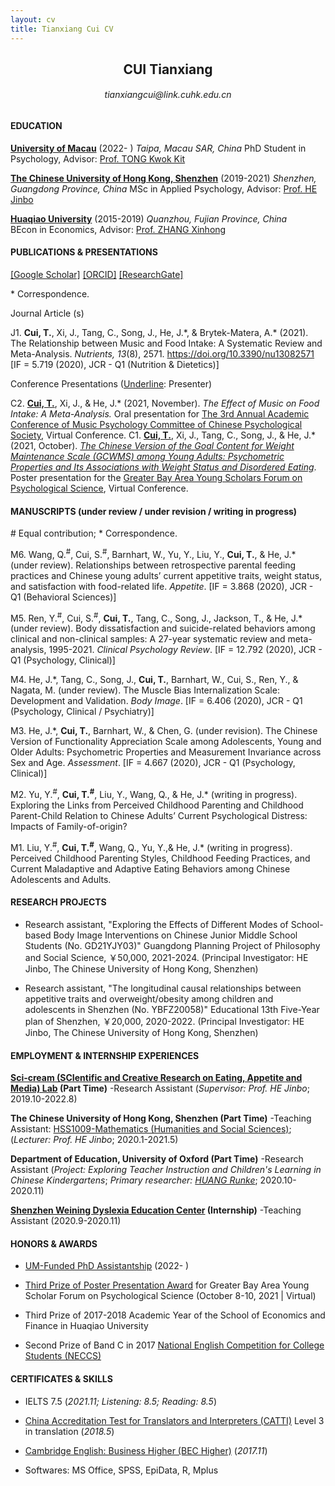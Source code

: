 ```yaml
---
layout: cv
title: Tianxiang Cui CV
---
```

 <center>
     <h2>CUI Tianxiang</h2>
 </center>
 <center>
     <h6>tianxiangcui@link.cuhk.edu.cn</h6>
 </center>

#### EDUCATION
[__University of Macau__](https://www.um.edu.mo/) (2022- )
*Taipa, Macau SAR, China*
PhD Student in Psychology, Advisor: [Prof. TONG Kwok Kit](https://scholar.google.com/citations?user=YuLdIPAAAAAJ&hl=en)

[__The Chinese University of Hong Kong, Shenzhen__](https://www.cuhk.edu.cn/en) (2019-2021)
*Shenzhen, Guangdong Province, China*
MSc in Applied Psychology, Advisor: [Prof. HE Jinbo](https://scholar.google.com/citations?hl=zh-CN&user=16qDmvsAAAAJ&view_op=list_works)

[**Huaqiao University**](https://en.hqu.edu.cn/) (2015-2019)
*Quanzhou, Fujian Province, China*  
BEcon in Economics, Advisor: [Prof. ZHANG Xinhong](https://sxy.hqu.edu.cn/info/1020/9116.htm)

#### PUBLICATIONS & PRESENTATIONS 

[[Google Scholar]](https://scholar.google.com/citations?user=NvqtlScAAAAJ&hl=en&inst=17164888368768973094) [[ORCID]](https://orcid.org/0000-0003-2826-1109) [[ResearchGate]](https://www.researchgate.net/profile/Tianxiang-Cui-3)

\* Correspondence.

Journal Article (s)

J1.  **Cui, T.**, Xi, J., Tang, C., Song, J., He, J.\*, & Brytek-Matera, A.\* (2021). The Relationship between Music and Food Intake: A Systematic Review and Meta-Analysis. *Nutrients, 13*(8), 2571. https://doi.org/10.3390/nu13082571 [IF = 5.719 (2020), JCR - Q1 (Nutrition & Dietetics)]

Conference Presentations (<u>Underline</u>: Presenter)

C2.  **<u>Cui, T.</u>**, Xi, J., &  He, J.\* (2021, November). *The Effect of Music on Food Intake: A Meta-Analysis.* Oral presentation for [The 3rd Annual Academic Conference of Music Psychology Committee of Chinese Psychological Society](https://www.cpsbeijing.org/cms/show.action?code=publish_4028807662f1ccee0162f55d6abc0037&siteid=100000&newsid=9a203c19db0f4468bbaf65526d4e0945&channelid=0000000018), Virtual Conference.
C1.  **<u>Cui, T.</u>**, Xi, J., Tang, C., Song, J., &  He, J.\* (2021, October). [*The Chinese Version of the Goal Content for Weight Maintenance Scale (GCWMS) among Young Adults: Psychometric Properties and Its Associations with Weight Status and Disordered Eating*](https://gbaysforum.psy.cuhk.edu.hk/wp-content/uploads/2021/10/CUHKSZ_Tianxiang-Cui.pdf). Poster presentation for the [Greater Bay Area Young Scholars Forum on Psychological Science](https://gbaysforum.psy.cuhk.edu.hk/), Virtual Conference.

#### MANUSCRIPTS (under review / under revision / writing in progress)
\# Equal contribution; \* Correspondence.

M6.  Wang, Q.<sup>#</sup>, Cui, S.<sup>#</sup>, Barnhart, W., Yu, Y., Liu, Y., **Cui, T.**, & He, J.\* (under review). Relationships between retrospective parental feeding practices and Chinese young adults’ current appetitive traits, weight status, and satisfaction with food-related life. *Appetite*. [IF = 3.868 (2020), JCR - Q1 (Behavioral Sciences)]

M5.  Ren, Y.<sup>#</sup>, Cui, S.<sup>#</sup>, **Cui, T.**, Tang, C., Song, J., Jackson, T., & He, J.\* (under review). Body dissatisfaction and suicide-related behaviors among clinical and non-clinical samples: A 27-year systematic review and meta-analysis, 1995-2021. *Clinical Psychology Review*. [IF = 12.792 (2020), JCR - Q1 (Psychology, Clinical)]

M4.  He, J.\*, Tang, C., Song, J., **Cui, T.**,  Barnhart, W., Cui, S., Ren, Y., & Nagata, M. (under review). The Muscle Bias Internalization Scale: Development and Validation. *Body Image*. [IF = 6.406 (2020), JCR - Q1 (Psychology, Clinical / Psychiatry)]

M3.  He, J.\*, **Cui, T.**, Barnhart, W., & Chen, G. (under revision). The Chinese Version of Functionality Appreciation Scale among Adolescents, Young and Older Adults: Psychometric Properties and Measurement Invariance across Sex and Age. *Assessment*. [IF = 4.667 (2020), JCR - Q1 (Psychology, Clinical)]

M2.  Yu, Y.<sup>#</sup>, **Cui, T.<sup>#</sup>**, Liu, Y., Wang, Q., & He, J.\* (writing in progress). Exploring the Links from Perceived Childhood Parenting and Childhood Parent-Child Relation to Chinese Adults’ Current Psychological Distress: Impacts of Family-of-origin?

M1.  Liu, Y.<sup>#</sup>, **Cui, T.<sup>#</sup>**, Wang, Q., Yu, Y.,& He, J.\* (writing in progress). Perceived Childhood Parenting Styles, Childhood Feeding Practices, and Current Maladaptive and Adaptive Eating Behaviors among Chinese Adolescents and Adults.

#### RESEARCH PROJECTS
- Research assistant, "Exploring the Effects of Different Modes of School-based Body Image Interventions on Chinese Junior Middle School Students (No. GD21YJY03)" Guangdong Planning Project of Philosophy and Social Science, ￥50,000, 2021-2024. (Principal Investigator: HE Jinbo, The Chinese University of Hong Kong, Shenzhen)

- Research assistant, "The longitudinal causal relationships between appetitive traits and overweight/obesity among children and adolescents in Shenzhen (No. YBFZ20058)" Educational 13th Five-Year plan of Shenzhen, ￥20,000, 2020-2022. (Principal Investigator: HE Jinbo, The Chinese University of Hong Kong, Shenzhen)

#### EMPLOYMENT & INTERNSHIP EXPERIENCES
**[Sci-cream (SCIentific and Creative Research on Eating, Appetite and Media) Lab](https://myweb.cuhk.edu.cn/hejinbo/Home/MediaReport) (Part Time)**
-Research Assistant (*Supervisor: Prof. HE Jinbo*; 2019.10-2022.8)

__The Chinese University of Hong Kong, Shenzhen (Part Time)__ 
-Teaching Assistant: [HSS1009-Mathematics (Humanities and Social Sciences)](https://cuhk-shenzhen.libguides.com/c.php?g=923987); (*Lecturer: Prof. HE Jinbo*; 2020.1-2021.5)

**Department of Education, University of Oxford (Part Time)**
-Research Assistant (*Project: Exploring Teacher Instruction and Children's Learning in Chinese Kindergartens*; *Primary researcher: [HUANG Runke](http://www.education.ox.ac.uk/people/runke-huang/)*; 2020.10-2020.11)

**[Shenzhen Weining Dyslexia Education Center](http://www.weiningdys.com/) (Internship)**
-Teaching Assistant (2020.9-2020.11)

#### HONORS & AWARDS
- [UM-Funded PhD Assistantship](https://grs.um.edu.mo/index.php/prospective-students/phd-funding/phd-assistantship/) (2022- )

- [Third Prize of Poster Presentation Award](https://gbaysforum.psy.cuhk.edu.hk/2021-10-11-announcement-of-award/) for Greater Bay Area Young Scholar Forum on Psychological Science (October 8-10, 2021 | Virtual)

- Third Prize of 2017-2018 Academic Year of the School of Economics and Finance in Huaqiao University

- Second Prize of Band C in 2017 [National English Competition for College Students (NECCS)](http://www.chinaneccs.cn/)
#### CERTIFICATES & SKILLS
- IELTS 7.5 (*2021.11; Listening: 8.5; Reading: 8.5*)

- [China Accreditation Test for Translators and Interpreters (CATTI)](http://www.catticenter.com/cattiksjj/1848) Level 3 in translation (*2018.5*)

- [Cambridge English: Business Higher (BEC Higher)](https://www.cambridgeenglish.org/exams-and-tests/business-higher/) (*2017.11*)

- Softwares: MS Office, SPSS, EpiData, R, Mplus


